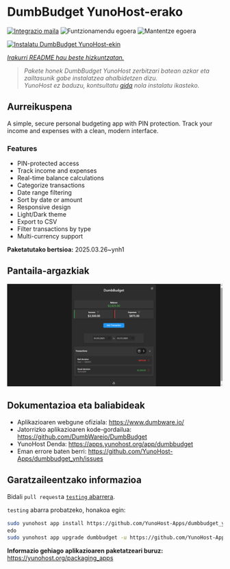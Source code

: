 <!--
Ohart ongi: README hau automatikoki sortu da <https://github.com/YunoHost/apps/tree/master/tools/readme_generator>ri esker
EZ editatu eskuz.
-->

# DumbBudget YunoHost-erako

[![Integrazio maila](https://apps.yunohost.org/badge/integration/dumbbudget)](https://ci-apps.yunohost.org/ci/apps/dumbbudget/)
![Funtzionamendu egoera](https://apps.yunohost.org/badge/state/dumbbudget)
![Mantentze egoera](https://apps.yunohost.org/badge/maintained/dumbbudget)

[![Instalatu DumbBudget YunoHost-ekin](https://install-app.yunohost.org/install-with-yunohost.svg)](https://install-app.yunohost.org/?app=dumbbudget)

*[Irakurri README hau beste hizkuntzatan.](./ALL_README.md)*

> *Pakete honek DumbBudget YunoHost zerbitzari batean azkar eta zailtasunik gabe instalatzea ahalbidetzen dizu.*  
> *YunoHost ez baduzu, kontsultatu [gida](https://yunohost.org/install) nola instalatu ikasteko.*

## Aurreikuspena

A simple, secure personal budgeting app with PIN protection. Track your income and expenses with a clean, modern interface.

### Features

- PIN-protected access
- Track income and expenses
- Real-time balance calculations
- Categorize transactions
- Date range filtering
- Sort by date or amount
- Responsive design
- Light/Dark theme
- Export to CSV
- Filter transactions by type
- Multi-currency support


**Paketatutako bertsioa:** 2025.03.26~ynh1

## Pantaila-argazkiak

![DumbBudget(r)en pantaila-argazkia](./doc/screenshots/screenshot.png)

## Dokumentazioa eta baliabideak

- Aplikazioaren webgune ofiziala: <https://www.dumbware.io/>
- Jatorrizko aplikazioaren kode-gordailua: <https://github.com/DumbWareio/DumbBudget>
- YunoHost Denda: <https://apps.yunohost.org/app/dumbbudget>
- Eman errore baten berri: <https://github.com/YunoHost-Apps/dumbbudget_ynh/issues>

## Garatzaileentzako informazioa

Bidali `pull request`a [`testing` abarrera](https://github.com/YunoHost-Apps/dumbbudget_ynh/tree/testing).

`testing` abarra probatzeko, honakoa egin:

```bash
sudo yunohost app install https://github.com/YunoHost-Apps/dumbbudget_ynh/tree/testing --debug
edo
sudo yunohost app upgrade dumbbudget -u https://github.com/YunoHost-Apps/dumbbudget_ynh/tree/testing --debug
```

**Informazio gehiago aplikazioaren paketatzeari buruz:** <https://yunohost.org/packaging_apps>
